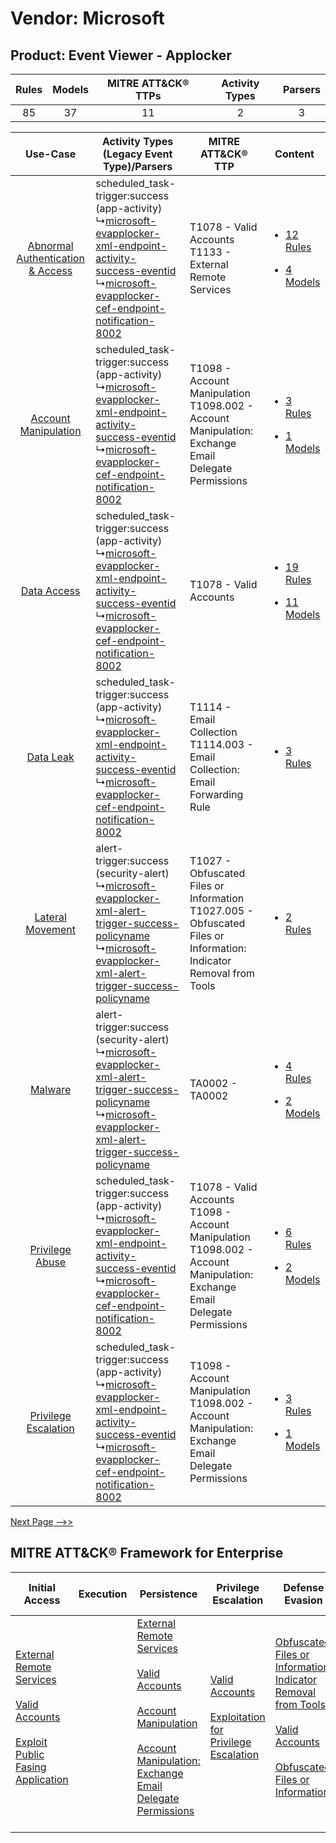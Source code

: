 Vendor: Microsoft
=================
Product: Event Viewer - Applocker
---------------------------------
| Rules | Models | MITRE ATT&CK® TTPs | Activity Types | Parsers |
|:-----:|:------:|:------------------:|:--------------:|:-------:|
|  85   |   37   |         11         |       2        |    3    |

|    Use-Case    | Activity Types (Legacy Event Type)/Parsers    | MITRE ATT&CK® TTP    | Content    |
|:----:| ---- | ---- | ---- |
| [Abnormal Authentication & Access](../../../UseCases/uc_abnormal_authentication_&_access.md) |  scheduled_task-trigger:success (app-activity)<br> ↳[microsoft-evapplocker-xml-endpoint-activity-success-eventid](Ps/pC_microsoftevapplockerxmlendpointactivitysuccesseventid.md)<br> ↳[microsoft-evapplocker-cef-endpoint-notification-8002](Ps/pC_microsoftevapplockercefendpointnotification8002.md)<br>   | T1078 - Valid Accounts<br>T1133 - External Remote Services<br>    | [<ul><li>12 Rules</li></ul><ul><li>4 Models</li></ul>](RM/r_m_microsoft_event_viewer_-_applocker_Abnormal_Authentication_&_Access.md) |
|    [Account Manipulation](../../../UseCases/uc_account_manipulation.md)    |  scheduled_task-trigger:success (app-activity)<br> ↳[microsoft-evapplocker-xml-endpoint-activity-success-eventid](Ps/pC_microsoftevapplockerxmlendpointactivitysuccesseventid.md)<br> ↳[microsoft-evapplocker-cef-endpoint-notification-8002](Ps/pC_microsoftevapplockercefendpointnotification8002.md)<br>   | T1098 - Account Manipulation<br>T1098.002 - Account Manipulation: Exchange Email Delegate Permissions<br>    | [<ul><li>3 Rules</li></ul><ul><li>1 Models</li></ul>](RM/r_m_microsoft_event_viewer_-_applocker_Account_Manipulation.md)    |
|    [Data Access](../../../UseCases/uc_data_access.md)    |  scheduled_task-trigger:success (app-activity)<br> ↳[microsoft-evapplocker-xml-endpoint-activity-success-eventid](Ps/pC_microsoftevapplockerxmlendpointactivitysuccesseventid.md)<br> ↳[microsoft-evapplocker-cef-endpoint-notification-8002](Ps/pC_microsoftevapplockercefendpointnotification8002.md)<br>   | T1078 - Valid Accounts<br>    | [<ul><li>19 Rules</li></ul><ul><li>11 Models</li></ul>](RM/r_m_microsoft_event_viewer_-_applocker_Data_Access.md)    |
|    [Data Leak](../../../UseCases/uc_data_leak.md)    |  scheduled_task-trigger:success (app-activity)<br> ↳[microsoft-evapplocker-xml-endpoint-activity-success-eventid](Ps/pC_microsoftevapplockerxmlendpointactivitysuccesseventid.md)<br> ↳[microsoft-evapplocker-cef-endpoint-notification-8002](Ps/pC_microsoftevapplockercefendpointnotification8002.md)<br>   | T1114 - Email Collection<br>T1114.003 - Email Collection: Email Forwarding Rule<br>    | [<ul><li>3 Rules</li></ul>](RM/r_m_microsoft_event_viewer_-_applocker_Data_Leak.md)    |
|    [Lateral Movement](../../../UseCases/uc_lateral_movement.md)    |  alert-trigger:success (security-alert)<br> ↳[microsoft-evapplocker-xml-alert-trigger-success-policyname](Ps/pC_microsoftevapplockerxmlalerttriggersuccesspolicyname.md)<br> ↳[microsoft-evapplocker-xml-alert-trigger-success-policyname](Ps/pC_microsoftevapplockerxmlalerttriggersuccesspolicyname.md)<br> | T1027 - Obfuscated Files or Information<br>T1027.005 - Obfuscated Files or Information: Indicator Removal from Tools<br>    | [<ul><li>2 Rules</li></ul>](RM/r_m_microsoft_event_viewer_-_applocker_Lateral_Movement.md)    |
|    [Malware](../../../UseCases/uc_malware.md)    |  alert-trigger:success (security-alert)<br> ↳[microsoft-evapplocker-xml-alert-trigger-success-policyname](Ps/pC_microsoftevapplockerxmlalerttriggersuccesspolicyname.md)<br> ↳[microsoft-evapplocker-xml-alert-trigger-success-policyname](Ps/pC_microsoftevapplockerxmlalerttriggersuccesspolicyname.md)<br> | TA0002 - TA0002<br>    | [<ul><li>4 Rules</li></ul><ul><li>2 Models</li></ul>](RM/r_m_microsoft_event_viewer_-_applocker_Malware.md)    |
|    [Privilege Abuse](../../../UseCases/uc_privilege_abuse.md)    |  scheduled_task-trigger:success (app-activity)<br> ↳[microsoft-evapplocker-xml-endpoint-activity-success-eventid](Ps/pC_microsoftevapplockerxmlendpointactivitysuccesseventid.md)<br> ↳[microsoft-evapplocker-cef-endpoint-notification-8002](Ps/pC_microsoftevapplockercefendpointnotification8002.md)<br>   | T1078 - Valid Accounts<br>T1098 - Account Manipulation<br>T1098.002 - Account Manipulation: Exchange Email Delegate Permissions<br> | [<ul><li>6 Rules</li></ul><ul><li>2 Models</li></ul>](RM/r_m_microsoft_event_viewer_-_applocker_Privilege_Abuse.md)    |
|    [Privilege Escalation](../../../UseCases/uc_privilege_escalation.md)    |  scheduled_task-trigger:success (app-activity)<br> ↳[microsoft-evapplocker-xml-endpoint-activity-success-eventid](Ps/pC_microsoftevapplockerxmlendpointactivitysuccesseventid.md)<br> ↳[microsoft-evapplocker-cef-endpoint-notification-8002](Ps/pC_microsoftevapplockercefendpointnotification8002.md)<br>   | T1098 - Account Manipulation<br>T1098.002 - Account Manipulation: Exchange Email Delegate Permissions<br>    | [<ul><li>3 Rules</li></ul><ul><li>1 Models</li></ul>](RM/r_m_microsoft_event_viewer_-_applocker_Privilege_Escalation.md)    |
[Next Page -->>](2_ds_microsoft_event_viewer_-_applocker.md)

MITRE ATT&CK® Framework for Enterprise
--------------------------------------
| Initial Access                                                                                                                                                                                                                         | Execution | Persistence                                                                                                                                                                                                                                                                                                                                 | Privilege Escalation                                                                                                                                          | Defense Evasion                                                                                                                                                                                                                                                               | Credential Access | Discovery | Lateral Movement | Collection                                                                                                                                                            | Command and Control | Exfiltration | Impact |
| -------------------------------------------------------------------------------------------------------------------------------------------------------------------------------------------------------------------------------------- | --------- | ------------------------------------------------------------------------------------------------------------------------------------------------------------------------------------------------------------------------------------------------------------------------------------------------------------------------------------------- | ------------------------------------------------------------------------------------------------------------------------------------------------------------- | ----------------------------------------------------------------------------------------------------------------------------------------------------------------------------------------------------------------------------------------------------------------------------- | ----------------- | --------- | ---------------- | --------------------------------------------------------------------------------------------------------------------------------------------------------------------- | ------------------- | ------------ | ------ |
| [External Remote Services](https://attack.mitre.org/techniques/T1133)<br><br>[Valid Accounts](https://attack.mitre.org/techniques/T1078)<br><br>[Exploit Public Fasing Application](https://attack.mitre.org/techniques/T1190)<br><br> |           | [External Remote Services](https://attack.mitre.org/techniques/T1133)<br><br>[Valid Accounts](https://attack.mitre.org/techniques/T1078)<br><br>[Account Manipulation](https://attack.mitre.org/techniques/T1098)<br><br>[Account Manipulation: Exchange Email Delegate Permissions](https://attack.mitre.org/techniques/T1098/002)<br><br> | [Valid Accounts](https://attack.mitre.org/techniques/T1078)<br><br>[Exploitation for Privilege Escalation](https://attack.mitre.org/techniques/T1068)<br><br> | [Obfuscated Files or Information: Indicator Removal from Tools](https://attack.mitre.org/techniques/T1027/005)<br><br>[Valid Accounts](https://attack.mitre.org/techniques/T1078)<br><br>[Obfuscated Files or Information](https://attack.mitre.org/techniques/T1027)<br><br> |                   |           |                  | [Email Collection](https://attack.mitre.org/techniques/T1114)<br><br>[Email Collection: Email Forwarding Rule](https://attack.mitre.org/techniques/T1114/003)<br><br> |                     |              |        |